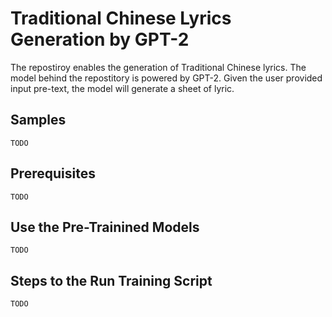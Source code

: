 # Traditional Chinese Lyrics Generation by GPT-2

The repostiroy enables the generation of Traditional Chinese lyrics. The model behind the repostitory is powered by GPT-2. Given the user provided input pre-text, the model will generate a sheet of lyric.

## Samples

```
TODO
```

## Prerequisites

```
TODO
```

## Use the Pre-Trainined Models

```
TODO
```

## Steps to the Run Training Script

```
TODO
```
